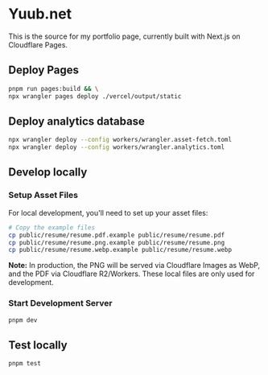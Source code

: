 # Yuub.net
This is the source for my portfolio page, currently built with Next.js on Cloudflare Pages.

## Deploy Pages
```bash
pnpm run pages:build && \
npx wrangler pages deploy ./vercel/output/static
```

## Deploy analytics database
```bash
npx wrangler deploy --config workers/wrangler.asset-fetch.toml
npx wrangler deploy --config workers/wrangler.analytics.toml
```

## Develop locally

### Setup Asset Files
For local development, you'll need to set up your asset files:
```bash
# Copy the example files
cp public/resume/resume.pdf.example public/resume/resume.pdf
cp public/resume/resume.png.example public/resume/resume.png
cp public/resume/resume.webp.example public/resume/resume.webp
```

**Note:** In production, the PNG will be served via Cloudflare Images as WebP, and the PDF via Cloudflare R2/Workers. These local files are only used for development.

### Start Development Server
```bash
pnpm dev
```

## Test locally
```bash
pnpm test
```
